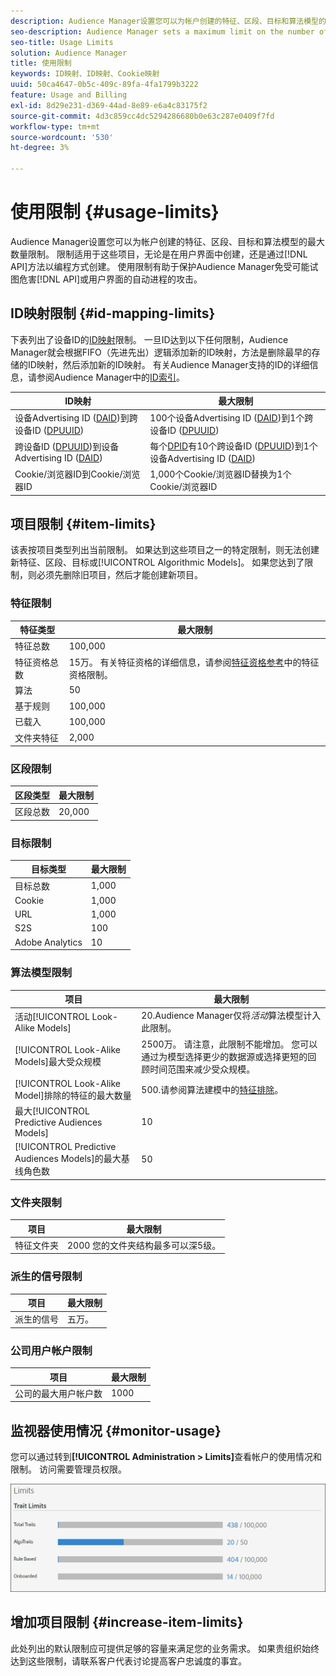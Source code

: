 ```yaml
---
description: Audience Manager设置您可以为帐户创建的特征、区段、目标和算法模型的最大数量限制。 限制适用于这些项目，无论是在用户界面中创建，还是通过API方法以编程方式创建。 使用限制有助于保护Audience Manager免受可能试图危害我们的API或用户界面的自动进程的攻击。
seo-description: Audience Manager sets a maximum limit on the number of traits, segments, destinations, and algorithmic models that you can create for an account. Limits apply to these items whether created in the user interface or programmatically through API methods. Usage limits help protect Audience Manager from automated processes that may attempt to compromise our APIs or user interface.
seo-title: Usage Limits
solution: Audience Manager
title: 使用限制
keywords: ID映射、ID映射、Cookie映射
uuid: 50ca4647-0b5c-409c-89fa-4fa1799b3222
feature: Usage and Billing
exl-id: 8d29e231-d369-44ad-8e89-e6a4c83175f2
source-git-commit: 4d3c859cc4dc5294286680b0e63c287e0409f7fd
workflow-type: tm+mt
source-wordcount: '530'
ht-degree: 3%

---
```


# 使用限制 {#usage-limits}

Audience Manager设置您可以为帐户创建的特征、区段、目标和算法模型的最大数量限制。 限制适用于这些项目，无论是在用户界面中创建，还是通过[!DNL API]方法以编程方式创建。 使用限制有助于保护Audience Manager免受可能试图危害[!DNL API]或用户界面的自动进程的攻击。

## ID映射限制 {#id-mapping-limits}

下表列出了设备ID的[ID映射](../../integration/sending-audience-data/batch-data-transfer-explained/id-sync-http.md)限制。 一旦ID达到以下任何限制，Audience Manager就会根据FIFO（先进先出）逻辑添加新的ID映射，方法是删除最早的存储的ID映射，然后添加新的ID映射。 有关Audience Manager支持的ID的详细信息，请参阅Audience Manager中的[ID索引](../../reference/ids-in-aam.md)。

| ID映射 | 最大限制 |
|-----------|-------------- |
| 设备Advertising ID ([DAID](../../reference/ids-in-aam.md))到跨设备ID ([DPUUID](../../reference/ids-in-aam.md)) | 100个设备Advertising ID ([DAID](../../reference/ids-in-aam.md))到1个跨设备ID ([DPUUID](../../reference/ids-in-aam.md)) |
| 跨设备ID ([DPUUID](../../reference/ids-in-aam.md))到设备Advertising ID ([DAID](../../reference/ids-in-aam.md)) | 每个[DPID](../../reference/ids-in-aam.md)有10个跨设备ID ([DPUUID](../../reference/ids-in-aam.md))到1个设备Advertising ID ([DAID](../../reference/ids-in-aam.md)) |
| Cookie/浏览器ID到Cookie/浏览器ID | 1,000个Cookie/浏览器ID替换为1个Cookie/浏览器ID |

## 项目限制 {#item-limits}

该表按项目类型列出当前限制。 如果达到这些项目之一的特定限制，则无法创建新特征、区段、目标或[!UICONTROL Algorithmic Models]。 如果您达到了限制，则必须先删除旧项目，然后才能创建新项目。

### 特征限制

| 特征类型 | 最大限制 |
| -------------------------- | ------------------------------------- |
| 特征总数 | 100,000 |
| 特征资格总数 | 15万。 有关特征资格的详细信息，请参阅[特征资格参考](/help/using/features/traits/trait-and-segment-qualification-reference.md#trait-qualification-limit)中的特征资格限制。 |
| 算法 | 50 |
| 基于规则 | 100,000 |
| 已载入 | 100,000 |
| 文件夹特征 | 2,000 |

### 区段限制

| 区段类型 | 最大限制 |
| -------------- | ------------- |
| 区段总数 | 20,000 |

### 目标限制

| 目标类型 | 最大限制 |
| ------------------ | ------------- |
| 目标总数 | 1,000 |
| Cookie | 1,000 |
| URL | 1,000 |
| S2S | 100 |
| Adobe Analytics | 10 |

### 算法模型限制

| 项目 | 最大限制 |
| -------- | ----- |
| 活动[!UICONTROL Look-Alike Models] | 20.Audience Manager仅将&#x200B;*活动*&#x200B;算法模型计入此限制。 |
| [!UICONTROL Look-Alike Models]最大受众规模 | 2500万。  请注意，此限制不能增加。 您可以通过为模型选择更少的数据源或选择更短的回顾时间范围来减少受众规模。 |
| [!UICONTROL Look-Alike Model]排除的特征的最大数量 | 500.请参阅算法建模中的[特征排除](/help/using/features/algorithmic-models/trait-exclusion-algo-models.md)。 |
| 最大[!UICONTROL Predictive Audiences Models] | 10 |
| [!UICONTROL Predictive Audiences Models]的最大基线角色数 | 50 |

### 文件夹限制

| 项目 | 最大限制 |
| ------------- | ------------------ |
| 特征文件夹 | 2000  您的文件夹结构最多可以深5级。 |

### 派生的信号限制

| 项目 | 最大限制 |
| --------------- | ------------- |
| 派生的信号 | 五万。 |

### 公司用户帐户限制

| 项目 | 最大限制 |
| ----------- | ------------- |
| 公司的最大用户帐户数 | 1000 |

## 监视器使用情况 {#monitor-usage}

您可以通过转到&#x200B;**[!UICONTROL Administration > Limits]**&#x200B;查看帐户的使用情况和限制。 访问需要管理员权限。

![使用限制图像](assets/usage-limits.png)

## 增加项目限制 {#increase-item-limits}

此处列出的默认限制应可提供足够的容量来满足您的业务需求。 如果贵组织始终达到这些限制，请联系客户代表讨论提高客户忠诚度的事宜。
